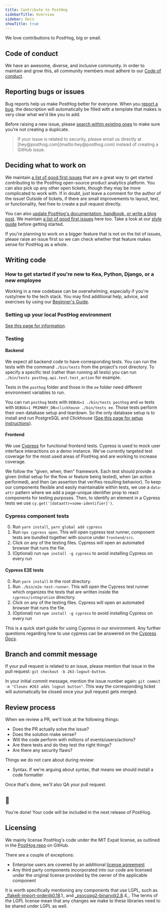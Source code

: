 ```yaml
---
title: Contribute to PostHog
sidebarTitle: Overview
sidebar: Docs
showTitle: true
---
```


We love contributions to PostHog, big or small.

## Code of conduct

We have an awesome, diverse, and inclusive community. In order to maintain and grow this, all community members must adhere to our [Code of conduct](/docs/contribute/code-of-conduct).

## Reporting bugs or issues

Bug reports help us make PostHog better for everyone. When you [report a bug](https://github.com/PostHog/posthog/issues/new/choose), the description will automatically be filled with a template that makes is very clear what we'd like you to add.

Before raising a new issue, please [search within existing ones](https://github.com/PostHog/posthog/issues) to make sure you're not creating a duplicate.

<blockquote class='warning-note'>
If your issue is related to security, please email us directly at [hey@posthog.com](mailto:hey@posthog.com) instead of creating a GitHub issue.
</blockquote>

## Deciding what to work on

We maintain [a list of good first issues](https://github.com/PostHog/posthog/issues?q=is%3Aissue+is%3Aopen+label%3A%22good+first+issue%22) that are a great way to get started contributing to the PostHog open-source product analytics platform. You can also pick up any other open tickets, though they may be more complicated to work with. If in doubt, just leave a comment for the author of the issue! Outside of tickets, if there are small improvements to layout, text, or functionality, feel free to create a pull request directly.

You can also [update PostHog's documentation, handbook, or write a blog post](/docs/contribute/contribute-to-website). We maintain [a list of good first issues](https://github.com/PostHog/posthog.com/issues?q=is%3Aopen+is%3Aissue+label%3A%22good+first+issue%22) here too. Take a look at our [style guide](https://github.com/PostHog/posthog.com/blob/master/STYLEGUIDE.md) before getting started.

If you're planning to work on a bigger feature that is not on the list of issues, please raise an issue first so we can check whether that feature makes sense for PostHog as a whole.

## Writing code 

### How to get started if you're new to Kea, Python, Django, or a new employee

Working in a new codebase can be overwhelming, especially if you're rusty/new to the tech stack. 
You may find additional help, advice, and exercises by using our [Beginner's Guide](/handbook/engineering/beginners-guide/introduction).

### Setting up your local PostHog environment

[See this page for information](/docs/contribute/developing-locally).

### Testing

#### Backend
We expect all backend code to have corresponding tests. You can run the tests with the command `./bin/tests` from the project's root directory. To specify a specific test (rather than running all tests) you can run `./bin/tests posthog.api.test.test_action` for example.

Tests in the `posthog` folder and those in the `ee` folder need different environment variables to run. 

You can run `posthog` tests with `DEBUG=1 ./bin/tests posthog` and `ee` tests with `DEBUG=1 PRIMARY_DB=clickhouse ./bin/tests ee`. Those tests perform their own database setup and teardown. So the only database setup is to install and run PostgreSQL and Clickhouse ([See this page for setup instructions](/docs/contribute/developing-locally)). 

#### Frontend
We use [Cypress](https://www.cypress.io/) for functional frontend tests. Cypress is used to mock user interface interactions on a demo instance. We've currently targeted test coverage for the most used areas of PostHog and are working to increase coverage. 

We follow the "given, when, then" framework. Each test should provide a given (initial setup for the flow or feature being tested), when (an action performed), and then (an assertion that verifies resulting behavior). To keep our components flexible and easily maintainable within tests, we use a `data-attr` pattern where we add a page-unique identifier prop to react components for testing purposes. Then, to identify an element in a Cypress tests we use `cy.get('[dataattr=some-identifier]')`. 

### Cypress component tests

0. Run `yarn install`, `yarn global add cypress`
1. Run `npx cypress open`. This will open cypress test runner, component tests are bundled together with source under `frontend/src`.
2. Click on any of the testing files. Cypress will open an automated browser that runs the file. 
3. (Optional) run `npm install -g cypress` to avoid installing Cypress on every run

#### Cypress E2E tests

0. Run `yarn install` in the root directory.
1. Run `./bin/e2e-test-runner`. This will open the Cypress test runner which organizes the tests that are written inside the `cypress/integration` directory.
2. Click on any of the testing files. Cypress will open an automated browser that runs the file. 
3. (Optional) run `npm install -g cypress` to avoid installing Cypress on every run

This is a quick start guide for using Cypress in our environment. Any further questions regarding how to use cypress can be answered on the [Cypress Docs](https://docs.cypress.io/). 

## Branch and commit message

If your pull request is related to an issue, please mention that issue in the pull request: `git checkout -b 263-logout-button`.

In your initial commit message, mention the issue number again: `git commit -m "Closes #263 adds logout button"`. This way the corresponding ticket will automatically be closed once your pull request gets merged.

## Review process

When we review a PR, we'll look at the following things:
- Does the PR actually solve the issue?
- Does the solution make sense?
- Will the code perform with millions of events/users/actions?
- Are there tests and do they test the right things?
- Are there any security flaws?

Things we do not care about during review:
- Syntax. If we're arguing about syntax, that means we should install a code formatter

Once that's done, we'll also QA your pull request.

## 🎉

You're done! Your code will be included in the next release of PostHog.

## Licensing

We mainly license PostHog's code under the MIT Expat license, as outlined in the [PostHog repo](https://github.com/PostHog/posthog/blob/master/LICENSE) on GitHub. 

There are a couple of exceptions:
- Enterprise users are covered by an additional [license agreement](https://github.com/PostHog/posthog/blob/master/ee/LICENSE)
- Any third party components incorporated into our code are licensed under the original license provided by the owner of the applicable component

It is worth specifically mentioning any components that use LGPL, such as _flake8-import-order@0.18.1_ and _psycopg2-binary@2.8.4_. The terms of the LGPL license mean that any changes we make to these libraries need to be shared under LGPL as well.
